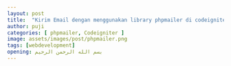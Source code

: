 ```yaml
---
layout: post
title:  "Kirim Email dengan menggunakan library phpmailer di codeigniter"
author: puji
categories: [ phpmailer, Codeigniter ]
image: assets/images/post/phpmailer.png
tags: [webdevelopment]
opening: بسم الله الرحمن الرحيم
---
```

